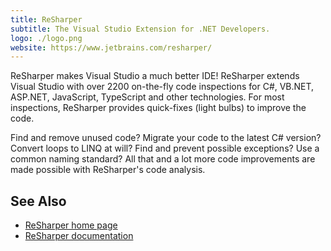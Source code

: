 ```yaml
---
title: ReSharper
subtitle: The Visual Studio Extension for .NET Developers.
logo: ./logo.png
website: https://www.jetbrains.com/resharper/
---
```


ReSharper makes Visual Studio a much better IDE! ReSharper extends Visual Studio with over 2200 on-the-fly code inspections for C#, VB.NET, ASP.NET, JavaScript, TypeScript and other technologies. For most inspections, ReSharper provides quick-fixes (light bulbs) to improve the code.

Find and remove unused code? Migrate your code to the latest C# version? Convert loops to LINQ at will? Find and prevent possible exceptions? Use a common naming standard? All that and a lot more code improvements are made possible with ReSharper's code analysis.

## See Also
- [ReSharper home page](https://www.jetbrains.com/resharper/)
- [ReSharper documentation](https://www.jetbrains.com/resharper/documentation/documentation.html)
